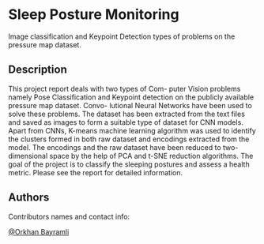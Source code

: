 # Sleep Posture Monitoring

Image classification and Keypoint Detection types of problems on the pressure map dataset.

## Description

This project report deals with two types of Com- puter Vision problems namely Pose Classification and Keypoint detection on the publicly available pressure map dataset. Convo- lutional Neural Networks have been used to solve these problems. The dataset has been extracted from the text files and saved as images to form a suitable type of dataset for CNN models. Apart from CNNs, K-means machine learning algorithm was used to identify the clusters formed in both raw dataset and encodings extracted from the model. The encodings and the raw dataset have been reduced to two-dimensional space by the help of PCA and t-SNE reduction algorithms. The goal of the project is to classify the sleeping postures and assess a health metric. Please see the report for detailed information.
## Authors

Contributors names and contact info:

[@Orkhan Bayramli](https://www.linkedin.com/in/meorkhanbayramli/)  